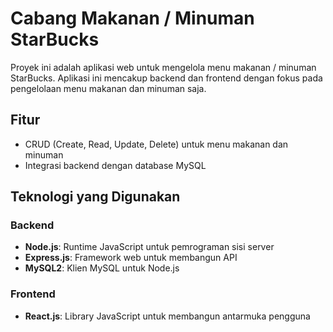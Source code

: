 # Cabang Makanan / Minuman StarBucks

Proyek ini adalah aplikasi web untuk mengelola menu makanan / minuman StarBucks. Aplikasi ini mencakup backend dan frontend dengan fokus pada pengelolaan menu makanan dan minuman saja.

## Fitur
- CRUD (Create, Read, Update, Delete) untuk menu makanan dan minuman
- Integrasi backend dengan database MySQL

## Teknologi yang Digunakan

### Backend
- **Node.js**: Runtime JavaScript untuk pemrograman sisi server
- **Express.js**: Framework web untuk membangun API
- **MySQL2**: Klien MySQL untuk Node.js

### Frontend
- **React.js**: Library JavaScript untuk membangun antarmuka pengguna
